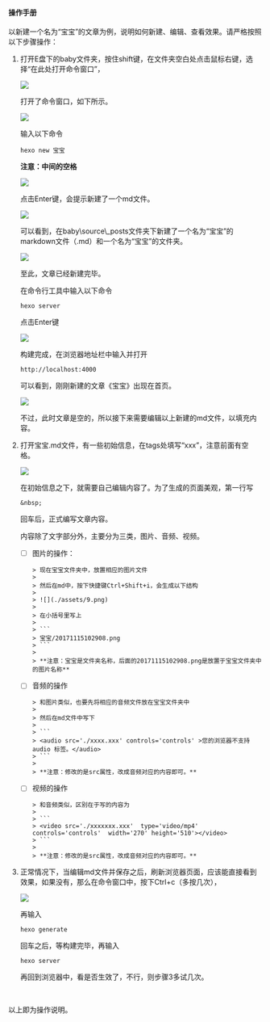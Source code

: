 #### 操作手册

以新建一个名为“宝宝”的文章为例，说明如何新建、编辑、查看效果。请严格按照以下步骤操作：

1. 打开E盘下的baby文件夹，按住shift键，在文件夹空白处点击鼠标右键，选择“在此处打开命令窗口”，

   ![](./assets/1.png)

   打开了命令窗口，如下所示。

   ![](./assets/2.png)

   输入以下命令

   ```
   hexo new 宝宝
   ```

   **注意：中间的空格**

   ![](./assets/3.png)

   点击Enter键，会提示新建了一个md文件。

   ![](./assets/4.png)

   可以看到，在baby\source\\_posts文件夹下新建了一个名为“宝宝”的markdown文件（.md）和一个名为“宝宝”的文件夹。

   ![](./assets/5.png)

   至此，文章已经新建完毕。

   在命令行工具中输入以下命令

   ```
   hexo server
   ```

   点击Enter键

   ![](./assets/6.png)

   构建完成，在浏览器地址栏中输入并打开

   ```
   http://localhost:4000
   ```

   可以看到，刚刚新建的文章《宝宝》出现在首页。

   ![](./assets/7.png)

   不过，此时文章是空的，所以接下来需要编辑以上新建的md文件，以填充内容。

2. 打开宝宝.md文件，有一些初始信息，在tags处填写“xxx”，注意前面有空格。

   ![](./assets/8.png)

   在初始信息之下，就需要自己编辑内容了。为了生成的页面美观，第一行写

   ```
   &nbsp;
   ```

   回车后，正式编写文章内容。

   内容除了文字部分外，主要分为三类，图片、音频、视频。

   - [ ] 图片的操作：

         > 现在宝宝文件夹中，放置相应的图片文件
         >
         > 然后在md中，按下快捷键Ctrl+Shift+i，会生成以下结构
         >
         > ![](./assets/9.png)
         >
         > 在小括号里写上
         >
         > ```
         > 宝宝/20171115102908.png
         > ```
         >
         > **注意：宝宝是文件夹名称，后面的20171115102908.png是放置于宝宝文件夹中的图片名称**

   - [ ] 音频的操作

         > 和图片类似，也要先将相应的音频文件放在宝宝文件夹中
         >
         > 然后在md文件中写下
         >
         > ```
         > <audio src='./xxxx.xxx' controls='controls' >您的浏览器不支持 audio 标签。</audio>
         > ```
         >
         > **注意：修改的是src属性，改成音频对应的内容即可。**

   - [ ] 视频的操作

         > 和音频类似，区别在于写的内容为
         >
         > ```
         > <video src='./xxxxxxx.xxx'  type='video/mp4'  controls='controls'  width='270' height='510'></video>
         > ```
         >
         > **注意：修改的是src属性，改成音频对应的内容即可。**

3. 正常情况下，当编辑md文件并保存之后，刷新浏览器页面，应该能直接看到效果，如果没有，那么在命令窗口中，按下Ctrl+c（多按几次），

   ![](./assets/10.png)

   再输入

   ```
   hexo generate
   ```

   回车之后，等构建完毕，再输入

   ```
   hexo server
   ```

   再回到浏览器中，看是否生效了，不行，则步骤3多试几次。

&nbsp;

以上即为操作说明。